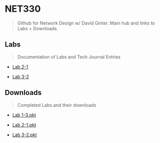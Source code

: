 # NET330
> Github for Network Design w/ David Ginter. Main hub and links to Labs + Downloads.
## Labs
> Documentation of Labs and Tech Journal Entries

* [Lab 2-1](https://github.com/seabar24/NET330/wiki/Lab-2‐1)

* [Lab 3-2](https://github.com/seabar24/NET330/wiki/Lab-3‐2)

## Downloads
> Completed Labs and their downloads
* [Lab 1-3.pkt](https://champlain.instructure.com/courses/2088102/assignments/31053540/submissions/4076874?download=281735857)

* [Lab 2-1.pkt](https://champlain.instructure.com/courses/2088102/assignments/31053546/submissions/4076874?download=281835115)

* [Lab 3-2.pkt](https://champlain.instructure.com/courses/2088102/assignments/31053552/submissions/4076874?download=282587051)
